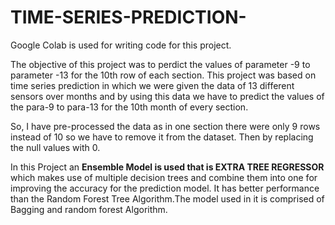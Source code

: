 # TIME-SERIES-PREDICTION- 

Google Colab is used for writing code for this project.

The objective of this project was to perdict the values of parameter -9 to parameter -13 for the 10th row of each section. This project was based on time series prediction in which we were given the data of 13 different sensors over months and by using this data we have to predict the values of the para-9 to para-13 for the 10th month of every section.

So, I have pre-processed the data as in one section there were only 9 rows instead of 10 so we have to remove it from the dataset.
Then by replacing the null values with 0.

In this Project an **Ensemble Model is used that is EXTRA TREE REGRESSOR** which makes use of multiple decision trees and combine them into one for improving the accuracy for the prediction model. It has better performance than the Random Forest Tree Algorithm.The model used in it is comprised of Bagging and random forest Algorithm.
